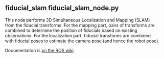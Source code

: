 ## fiducial_slam fiducial_slam_node.py

This node performs 3D Simultaneous Localization and Mapping (SLAM) from the
fiducial transforms. For the mapping part, pairs of transforms are combined
to determine the position of fiducials based on existing observations.
For the localization part, fiducial transforms are combined with fiducial poses
to estimate the camera pose (and hence the robot pose).

Documentation is [on the ROS wiki](http://wiki.ros.org/fiducial_slam).
